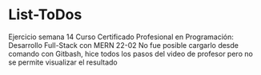 # List-ToDos
Ejercicio semana 14 Curso Certificado Profesional en Programación: Desarrollo Full-Stack con MERN 22-02
No fue posible cargarlo desde comando con Gitbash, hice todos los pasos del video de profesor pero no se permite visualizar el resultado
